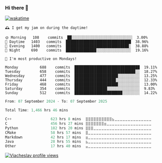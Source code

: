 ### Hi there 👋

[![wakatime](https://wakatime.com/badge/user/018c696b-0bdf-43bb-ab77-72c32d0bf4fe.svg)](https://wakatime.com/@018c696b-0bdf-43bb-ab77-72c32d0bf4fe)

<!-- README-STATS:START -->

```
🕰️ I get my jam on during the daytime!

🌞 Morning  	108    commits	██░░░░░░░░░░░░░░░░░░░░░░░░░░░░	3.00%
🌆 Daytime  	1403   commits	██████████████████████████████	38.96%
🌃 Evening  	1400   commits	█████████████████████████████░	38.88%
🌙 Night    	690    commits	██████████████░░░░░░░░░░░░░░░░	19.16%
```

```
📅 I'm most productive on Mondays!

Monday      	688    commits	██████████████████████████████	19.11%
Tuesday     	658    commits	████████████████████████████░░	18.27%
Wednesday   	477    commits	████████████████████░░░░░░░░░░	13.25%
Thursday    	444    commits	███████████████████░░░░░░░░░░░	12.33%
Friday      	468    commits	████████████████████░░░░░░░░░░	13.00%
Saturday    	354    commits	███████████████░░░░░░░░░░░░░░░	9.83%
Sunday      	512    commits	██████████████████████░░░░░░░░	14.22%
```

<!-- README-STATS:END -->

<!--START_SECTION:waka-->

```C
From: 07 September 2024 - To: 07 September 2025

Total Time: 1,466 hrs 46 mins

C++                  623 hrs 8 mins  ⣿⣿⣿⣿⣿⣿⣿⣿⣿⣿⣦⣀⣀⣀⣀⣀⣀⣀⣀⣀⣀⣀⣀⣀⣀   41.98 %
C                    456 hrs 27 mins ⣿⣿⣿⣿⣿⣿⣿⣶⣀⣀⣀⣀⣀⣀⣀⣀⣀⣀⣀⣀⣀⣀⣀⣀⣀   30.75 %
Python               182 hrs 20 mins ⣿⣿⣿⣀⣀⣀⣀⣀⣀⣀⣀⣀⣀⣀⣀⣀⣀⣀⣀⣀⣀⣀⣀⣀⣀   12.28 %
CMake                58 hrs 57 mins  ⣿⣀⣀⣀⣀⣀⣀⣀⣀⣀⣀⣀⣀⣀⣀⣀⣀⣀⣀⣀⣀⣀⣀⣀⣀   03.97 %
Markdown             42 hrs 17 mins  ⣶⣀⣀⣀⣀⣀⣀⣀⣀⣀⣀⣀⣀⣀⣀⣀⣀⣀⣀⣀⣀⣀⣀⣀⣀   02.85 %
Java                 28 hrs 55 mins  ⣦⣀⣀⣀⣀⣀⣀⣀⣀⣀⣀⣀⣀⣀⣀⣀⣀⣀⣀⣀⣀⣀⣀⣀⣀   01.95 %
Other                17 hrs 40 mins  ⣤⣀⣀⣀⣀⣀⣀⣀⣀⣀⣀⣀⣀⣀⣀⣀⣀⣀⣀⣀⣀⣀⣀⣀⣀   01.19 %
```

<!--END_SECTION:waka-->

[![Viacheslav profile views](https://u8views.com/api/v1/github/profiles/25109435/views/day-week-month-total-count.svg)](https://u8views.com/github/Mcublog)
